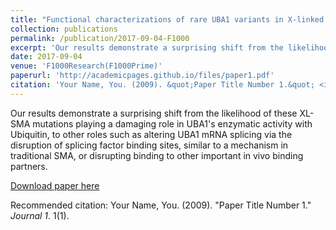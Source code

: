 ```yaml
---
title: "Functional characterizations of rare UBA1 variants in X-linked Spinal Muscular Atrophy"
collection: publications
permalink: /publication/2017-09-04-F1000
excerpt: 'Our results demonstrate a surprising shift from the likelihood of these XL-SMA mutations playing a damaging role in UBA1's enzymatic activity with Ubiquitin, to other roles such as altering UBA1 mRNA splicing via the disruption of splicing factor binding sites, similar to a mechanism in traditional SMA, or disrupting binding to other important in vivo binding partners.'
date: 2017-09-04
venue: 'F1000Research(F1000Prime)'
paperurl: 'http://academicpages.github.io/files/paper1.pdf'
citation: 'Your Name, You. (2009). &quot;Paper Title Number 1.&quot; <i>Journal 1</i>. 1(1).'
---
```

Our results demonstrate a surprising shift from the likelihood of these XL-SMA mutations playing a damaging role in UBA1's enzymatic activity with Ubiquitin, to other roles such as altering UBA1 mRNA splicing via the disruption of splicing factor binding sites, similar to a mechanism in traditional SMA, or disrupting binding to other important in vivo binding partners.

[Download paper here](http://academicpages.github.io/files/paper1.pdf)

Recommended citation: Your Name, You. (2009). "Paper Title Number 1." <i>Journal 1</i>. 1(1).
